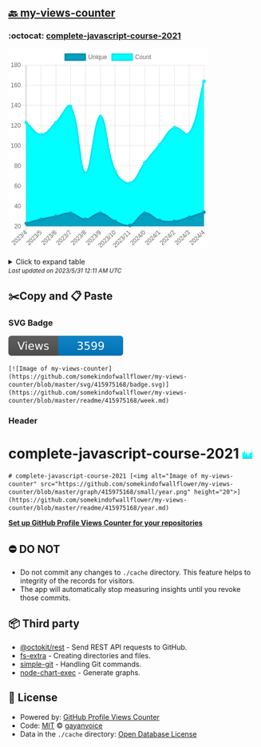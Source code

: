 ## [🔙 my-views-counter](https://github.com/somekindofwallflower/my-views-counter)

### :octocat: [complete-javascript-course-2021](https://github.com/somekindofwallflower/complete-javascript-course-2021)
![Image of my-views-counter](https://github.com/somekindofwallflower/my-views-counter/blob/master/graph/415975168/large/year.png)

<details>
	<summary>Click to expand table</summary>
	<h2>:calendar: Year Page Views Table</h2>
<table>
	<tr>
		<th>
			Last Updated
		</th>
		<th>
			Unique
		</th>
		<th>
			Count
		</th>
	</tr>
	<tr>
		<td>
			<code>2023/5/1</code>
		</td>
		<td>
			<code>34</code>
		</td>
		<td>
			<code>164</code>
		</td>
	</tr>
	<tr>
		<td>
			<code>2023/4/1</code>
		</td>
		<td>
			<code>29</code>
		</td>
		<td>
			<code>112</code>
		</td>
	</tr>
	<tr>
		<td>
			<code>2023/3/1</code>
		</td>
		<td>
			<code>25</code>
		</td>
		<td>
			<code>118</code>
		</td>
	</tr>
	<tr>
		<td>
			<code>2023/2/1</code>
		</td>
		<td>
			<code>26</code>
		</td>
		<td>
			<code>101</code>
		</td>
	</tr>
	<tr>
		<td>
			<code>2023/1/1</code>
		</td>
		<td>
			<code>33</code>
		</td>
		<td>
			<code>83</code>
		</td>
	</tr>
	<tr>
		<td>
			<code>2022/12/1</code>
		</td>
		<td>
			<code>21</code>
		</td>
		<td>
			<code>63</code>
		</td>
	</tr>
	<tr>
		<td>
			<code>2022/11/1</code>
		</td>
		<td>
			<code>25</code>
		</td>
		<td>
			<code>75</code>
		</td>
	</tr>
	<tr>
		<td>
			<code>2022/10/1</code>
		</td>
		<td>
			<code>33</code>
		</td>
		<td>
			<code>129</code>
		</td>
	</tr>
	<tr>
		<td>
			<code>2022/9/1</code>
		</td>
		<td>
			<code>27</code>
		</td>
		<td>
			<code>73</code>
		</td>
	</tr>
	<tr>
		<td>
			<code>2022/8/1</code>
		</td>
		<td>
			<code>33</code>
		</td>
		<td>
			<code>139</code>
		</td>
	</tr>
	<tr>
		<td>
			<code>2022/7/1</code>
		</td>
		<td>
			<code>30</code>
		</td>
		<td>
			<code>123</code>
		</td>
	</tr>
	<tr>
		<td>
			<code>2022/6/1</code>
		</td>
		<td>
			<code>27</code>
		</td>
		<td>
			<code>111</code>
		</td>
	</tr>
	<tr>
		<td>
			<code>2022/5/1</code>
		</td>
		<td>
			<code>23</code>
		</td>
		<td>
			<code>123</code>
		</td>
	</tr>
</table>

</details>
<small><i>Last updated on 2023/5/31 12:11 AM UTC</i></small>

## ✂️Copy and 📋 Paste
### SVG Badge
[![Image of my-views-counter](https://github.com/somekindofwallflower/my-views-counter/blob/master/svg/415975168/badge.svg)](https://github.com/somekindofwallflower/my-views-counter/blob/master/readme/415975168/week.md)
```readme
[![Image of my-views-counter](https://github.com/somekindofwallflower/my-views-counter/blob/master/svg/415975168/badge.svg)](https://github.com/somekindofwallflower/my-views-counter/blob/master/readme/415975168/week.md)
```
### Header
# complete-javascript-course-2021 [<img alt="Image of my-views-counter" src="https://github.com/somekindofwallflower/my-views-counter/blob/master/graph/415975168/small/year.png" height="20">](https://github.com/somekindofwallflower/my-views-counter/blob/master/readme/415975168/year.md)
```readme
# complete-javascript-course-2021 [<img alt="Image of my-views-counter" src="https://github.com/somekindofwallflower/my-views-counter/blob/master/graph/415975168/small/year.png" height="20">](https://github.com/somekindofwallflower/my-views-counter/blob/master/readme/415975168/year.md)
```
[**Set up GitHub Profile Views Counter for your repositories**](https://github.com/gayanvoice/github-profile-views-counter)
## ⛔ DO NOT
- Do not commit any changes to `./cache` directory. This feature helps to integrity of the records for visitors.
- The app will automatically stop measuring insights until you revoke those commits.
## 📦 Third party

- [@octokit/rest](https://www.npmjs.com/package/@octokit/rest) - Send REST API requests to GitHub.
- [fs-extra](https://www.npmjs.com/package/fs-extra) - Creating directories and files.
- [simple-git](https://www.npmjs.com/package/simple-git) - Handling Git commands.
- [node-chart-exec](https://www.npmjs.com/package/node-chart-exec) - Generate graphs.
## 📄 License
- Powered by: [GitHub Profile Views Counter](https://github.com/gayanvoice/github-profile-views-counter)
- Code: [MIT](./LICENSE) © [gayanvoice](https://github.com/gayanvoice/github-profile-views-counter)
- Data in the `./cache` directory: [Open Database License](https://opendatacommons.org/licenses/odbl/1-0/)